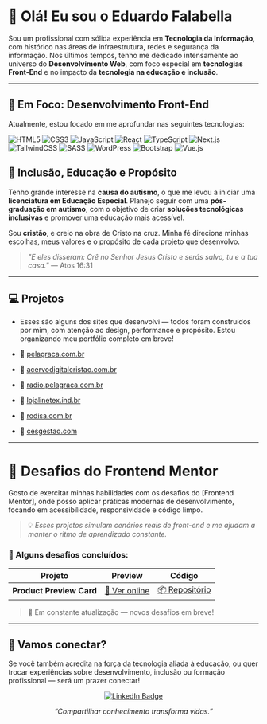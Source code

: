 # 👋 Olá! Eu sou o Eduardo Falabella

Sou um profissional com sólida experiência em **Tecnologia da Informação**, com histórico nas áreas de infraestrutura, redes e segurança da informação. Nos últimos tempos, tenho me dedicado intensamente ao universo do **Desenvolvimento Web**, com foco especial em **tecnologias Front-End** e no impacto da **tecnologia na educação e inclusão**.

---

## 🎯 Em Foco: Desenvolvimento Front-End

Atualmente, estou focado em me aprofundar nas seguintes tecnologias:

![HTML5](https://img.shields.io/badge/-HTML5-E34F26?style=flat-square&logo=html5&logoColor=white)
![CSS3](https://img.shields.io/badge/-CSS3-1572B6?style=flat-square&logo=css3)
![JavaScript](https://img.shields.io/badge/-JavaScript-F7DF1E?style=flat-square&logo=javascript&logoColor=black)
![React](https://img.shields.io/badge/-React-61DAFB?style=flat-square&logo=react&logoColor=black)
![TypeScript](https://img.shields.io/badge/-TypeScript-3178C6?style=flat-square&logo=typescript&logoColor=white)
![Next.js](https://img.shields.io/badge/-Next.js-000000?style=flat-square&logo=nextdotjs)
![TailwindCSS](https://img.shields.io/badge/-TailwindCSS-38B2AC?style=flat-square&logo=tailwind-css)
![SASS](https://img.shields.io/badge/-SASS-CC6699?style=flat-square&logo=sass&logoColor=white)
![WordPress](https://img.shields.io/badge/-WordPress-21759B?style=flat-square&logo=wordpress)
![Bootstrap](https://img.shields.io/badge/-Bootstrap-7952B3?style=flat-square&logo=bootstrap&logoColor=white)
![Vue.js](https://img.shields.io/badge/-Vue.js-4FC08D?style=flat-square&logo=vue.js&logoColor=white)

## 💙 Inclusão, Educação e Propósito

Tenho grande interesse na **causa do autismo**, o que me levou a iniciar uma **licenciatura em Educação Especial**. Planejo seguir com uma **pós-graduação em autismo**, com o objetivo de criar **soluções tecnológicas inclusivas** e promover uma educação mais acessível.

Sou **cristão**, e creio na obra de Cristo na cruz. Minha fé direciona minhas escolhas, meus valores e o propósito de cada projeto que desenvolvo.
> _"E eles disseram: Crê no Senhor Jesus Cristo e serás salvo, tu e a tua casa."_ — Atos 16:31

---

## 💻 Projetos

- Esses são alguns dos sites que desenvolvi — todos foram construídos por mim, com atenção ao design, performance e propósito. Estou organizando meu portfólio completo em breve!

- 🔗 [pelagraca.com.br](https://pelagraca.com.br)  
- 🔗 [acervodigitalcristao.com.br](https://acervodigitalcristao.com.br)  
- 🔗 [radio.pelagraca.com.br](https://radio.pelagraca.com.br)  
- 🔗 [lojalinetex.ind.br](https://lojalinetex.ind.br)  
- 🔗 [rodisa.com.br](https://rodisa.com.br)  
- 🔗 [cesgestao.com](https://cesgestao.com)

---

# 🎨 Desafios do Frontend Mentor

Gosto de exercitar minhas habilidades com os desafios do [Frontend Mentor], onde posso aplicar práticas modernas de desenvolvimento, focando em acessibilidade, responsividade e código limpo.

> 💡 _Esses projetos simulam cenários reais de front-end e me ajudam a manter o ritmo de aprendizado constante._

### 📌 Alguns desafios concluídos:

| Projeto | Preview | Código |
|--------|---------|--------|
| **Product Preview Card** | [🔗 Ver online](https://edufalabella.github.io/01-qr-code-component-main/)  | [📦 Repositório](https://github.com/edufalabella/01-qr-code-component-main) | (https://github.com/falabellaeduardo/frontendmentor-product-preview-card) |


> 🔧 Em constante atualização — novos desafios em breve!

---

## 🤝 Vamos conectar?

Se você também acredita na força da tecnologia aliada à educação, ou quer trocar experiências sobre desenvolvimento, inclusão ou formação profissional — será um prazer conectar!
<p align="center">
  <a href="https://www.linkedin.com/in/falabellaeduardo/" target="_blank">
    <img src="https://img.shields.io/badge/-LinkedIn-0A66C2?style=for-the-badge&logo=linkedin&logoColor=white" alt="LinkedIn Badge"/>
  </a>
</p>

<p align="center">
  <i>“Compartilhar conhecimento transforma vidas.”</i>
</p>


